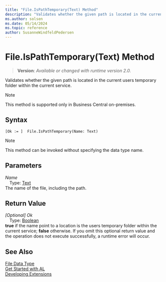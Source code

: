 ```yaml
---
title: "File.IsPathTemporary(Text) Method"
description: "Validates whether the given path is located in the current users temporary folder within the current service."
ms.author: solsen
ms.date: 05/14/2024
ms.topic: reference
author: SusanneWindfeldPedersen
---
```

[//]: # (START>DO_NOT_EDIT)
[//]: # (IMPORTANT:Do not edit any of the content between here and the END>DO_NOT_EDIT.)
[//]: # (Any modifications should be made in the .xml files in the ModernDev repo.)
# File.IsPathTemporary(Text) Method
> **Version**: _Available or changed with runtime version 2.0._

Validates whether the given path is located in the current users temporary folder within the current service.

> [!NOTE]
> This method is supported only in Business Central on-premises.

## Syntax
```AL
[Ok := ]  File.IsPathTemporary(Name: Text)
```
> [!NOTE]
> This method can be invoked without specifying the data type name.
## Parameters
*Name*  
&emsp;Type: [Text](../text/text-data-type.md)  
The name of the file, including the path.  


## Return Value
*[Optional] Ok*  
&emsp;Type: [Boolean](../boolean/boolean-data-type.md)  
**true** if the name point to a location is the users temporary folder within the current service; **false** otherwise. If you omit this optional return value and the operation does not execute successfully, a runtime error will occur.  


[//]: # (IMPORTANT: END>DO_NOT_EDIT)
## See Also
[File Data Type](file-data-type.md)  
[Get Started with AL](../../devenv-get-started.md)  
[Developing Extensions](../../devenv-dev-overview.md)